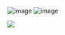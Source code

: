 ![image](https://static.wikia.nocookie.net/pokemon-snakewood/images/7/72/Flygon.png/revision/latest?cb=20220124235221) ![image](https://www.giantbomb.com/a/uploads/square_medium/13/135472/1891605-spr_3r_380.png)



![](https://komarev.com/ghpvc/?username=tropiicana)

<!--
**Tropiicana/tropiicana** is a ✨ _special_ ✨ repository because its `README.md` (this file) appears on your GitHub profile.

Here are some ideas to get you started:

- 🔭 I’m currently working on ...
- 🌱 I’m currently learning ...
- 👯 I’m looking to collaborate on ...
- 🤔 I’m looking for help with ...
- 💬 Ask me about ...
- 📫 How to reach me: ...
- 😄 Pronouns: ...
- ⚡ Fun fact: ...
-->
